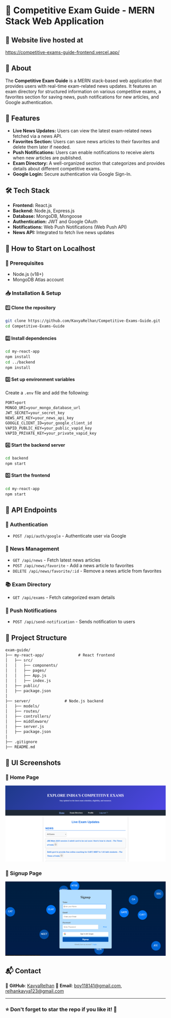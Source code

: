 # 📌 Competitive Exam Guide - MERN Stack Web Application

## 🔗 Website live hosted at
https://competitive-exams-guide-frontend.vercel.app/

## 📖 About
The **Competitive Exam Guide** is a MERN stack-based web application that provides users with real-time exam-related news updates. It features an exam directory for structured information on various competitive exams, a favorites section for saving news, push notifications for new articles, and Google authentication.

## 🚀 Features
- **Live News Updates:** Users can view the latest exam-related news fetched via a news API.
- **Favorites Section:** Users can save news articles to their favorites and delete them later if needed.
- **Push Notifications:** Users can enable notifications to receive alerts when new articles are published.
- **Exam Directory:** A well-organized section that categorizes and provides details about different competitive exams.
- **Google Login:** Secure authentication via Google Sign-In.

## 🛠 Tech Stack
- **Frontend:** React.js
- **Backend:** Node.js, Express.js
- **Database:** MongoDB, Mongoose
- **Authentication:** JWT and Google OAuth
- **Notifications:** Web Push Notifications (Web Push API)
- **News API:** Integrated to fetch live news updates

## 🔧 How to Start on Localhost

### 📌 Prerequisites
- Node.js (v18+)
- MongoDB Atlas account

### 📥 Installation & Setup
#### 1️⃣ Clone the repository
```sh
git clone https://github.com/KavyaRelhan/Competitive-Exams-Guide.git
cd Competitive-Exams-Guide
```
#### 2️⃣ Install dependencies
```sh
cd my-react-app
npm install
cd ../backend
npm install
```
#### 3️⃣ Set up environment variables
Create a `.env` file and add the following:
```env
PORT=port
MONGO_URI=your_mongo_database_url
JWT_SECRET=your_secret_key
NEWS_API_KEY=your_news_api_key
GOOGLE_CLIENT_ID=your_google_client_id
VAPID_PUBLIC_KEY=your_public_vapid_key
VAPID_PRIVATE_KEY=your_private_vapid_key
```
#### 4️⃣ Start the backend server
```sh
cd backend
npm start
```
#### 5️⃣ Start the frontend
```sh
cd my-react-app
npm start
```

## 📡 API Endpoints

### 🔐 Authentication
- `POST /api/auth/google` - Authenticate user via Google

### 📰 News Management
- `GET /api/news` - Fetch latest news articles
- `POST /api/news/favorite` - Add a news article to favorites
- `DELETE /api/news/favorite/:id` - Remove a news article from favorites

### 📚 Exam Directory
- `GET /api/exams` - Fetch categorized exam details

### 🔔 Push Notifications
- `POST /api/send-notification` - Sends notification to users

## 📂 Project Structure
```
exam-guide/
├── my-react-app/               # React frontend
│   ├── src/
│   │   ├── components/
│   │   ├── pages/
│   │   ├── App.js
│   │   ├── index.js
│   ├── public/
│   ├── package.json
│
├── server/               # Node.js backend
│   ├── models/
│   ├── routes/
│   ├── controllers/
│   ├── middleware/
│   ├── server.js
│   ├── package.json
│
├── .gitignore
├── README.md
```

## 📸 UI Screenshots
### 📌 Home Page
![Home Page](https://github.com/KavyaRelhan/Competitive-Exams-Guide/blob/main/HomePage.png)
### 📌 Signup Page
![Signup Page](https://github.com/KavyaRelhan/Competitive-Exams-Guide/blob/main/Signup%20Page.png)

## 📬 Contact
📌 **GitHub**: [KavyaRelhan](https://github.com/KavyaRelhan)
📌 **Email**: boy118141@gmail.com, relhankavya123@gmail.com

---
### ⭐ Don't forget to **star** the repo if you like it! 🚀

